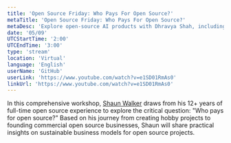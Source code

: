 ```yaml
---
title: 'Open Source Friday: Who Pays For Open Source?'
metaTitle: 'Open Source Friday: Who Pays For Open Source?'
metaDesc: 'Explore open-source AI products with Dhravya Shah, including Supermemory.'
date: '05/09'
UTCStartTime: '2:00'
UTCEndTime: '3:00'
type: 'stream'
location: 'Virtual'
language: 'English'
userName: 'GitHub'
userLink: 'https://www.youtube.com/watch?v=e1SD01RmAs0'
linkUrl: 'https://www.youtube.com/watch?v=e1SD01RmAs0'
---
```


In this comprehensive workshop, [Shaun Walker](https://x.com/sbwalker/) draws from his 12+ years of full-time open source experience to explore the critical question: "Who pays for open source?" Based on his journey from creating hobby projects to founding commercial open source businesses, Shaun will share practical insights on sustainable business models for open source projects.
